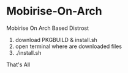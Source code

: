 # Mobirise-On-Arch
Mobirise On Arch Based Distrost

1) download PKGBUILD & install.sh
2) open terminal where are downloaded files
3) ./install.sh

That's All
